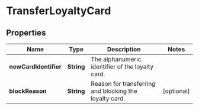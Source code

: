 

# TransferLoyaltyCard

## Properties

Name | Type | Description | Notes
------------ | ------------- | ------------- | -------------
**newCardIdentifier** | **String** | The alphanumeric identifier of the loyalty card.  | 
**blockReason** | **String** | Reason for transferring and blocking the loyalty card.  |  [optional]



